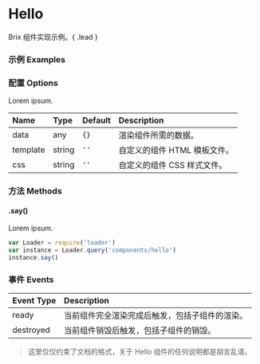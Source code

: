# Hello

Brix 组件实现示例。{ .lead }

### 示例 Examples

<div class="bs-example">
    <div class="content">
        <div bx-id="components/hello" bx-options="{ 
            message: 'World' 
        }"></div>
    </div>
</div>

<div class="bs-example">
    <div class="content">
        <div bx-id="components/hello" data-message="Brix"></div>
    </div>
</div>

### 配置 Options

Lorem ipsum.

Name | Type | Default | Description
:--- | :--- | :------ | :----------
data | any | `{}` | 渲染组件所需的数据。
template | string | `''` | 自定义的组件 HTML 模板文件。
css | string | `''` | 自定义的组件 CSS 样式文件。

### 方法 Methods

#### .say()

Lorem ipsum.

```js
var Loader = require('loader')
var instance = Loader.query('components/hello')
instance.say()
```

### 事件 Events

Event Type | Description
:--------- | :----------
ready | 当前组件完全渲染完成后触发，包括子组件的渲染。
destroyed | 当前组件销毁后触发，包括子组件的销毁。


> 这里仅仅约束了文档的格式，关于 Hello 组件的任何说明都是胡言乱语。
